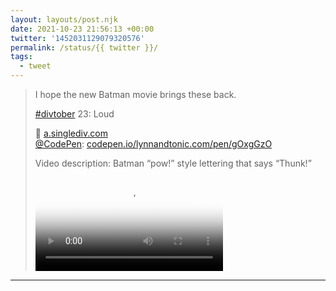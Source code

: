 ```yaml
---
layout: layouts/post.njk
date: 2021-10-23 21:56:13 +00:00
twitter: '1452031129079320576'
permalink: /status/{{ twitter }}/
tags: 
  - tweet
---
```


> I hope the new Batman movie brings these back.
> 
> [#divtober](https://twitter.com/hashtag/divtober) 23: Loud
> 
> 🦇 [a.singlediv.com](https://a.singlediv.com)  
> [@CodePen](https://twitter.com/CodePen): [codepen.io/lynnandtonic.com/pen/gOxgGzO](https://codepen.io/lynnandtonic/pen/gOxgGzO)
> 
> <p class="sr-only">Video description: Batman “pow!” style lettering that says “Thunk!”</p>
> 
> <video controls loop preload="metadata" poster="/img/FCamGrkUcAEBMgw.jpg"><source src="/img/1452031129079320576-FCamGrkUcAEBMgw.mp4">Your browser does not support the video tag.</video>

---
